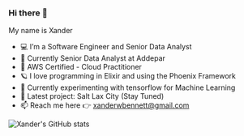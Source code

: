### Hi there 👋

My name is Xander

- 💻 I’m a Software Engineer and Senior Data Analyst
- 🔭 Currently Senior Data Analyst at Addepar
- 🏅 AWS Certified - Cloud Practitioner
- 🪐 I love programming in Elixir and using the Phoenix Framework
- 🤖 Currently experimenting with tensorflow for Machine Learning
- 🥍 Latest project: Salt Lax City (Stay Tuned)
- 📫 Reach me here 👉 xanderwbennett@gmail.com


![Xander's GitHub stats](https://github-readme-stats.vercel.app/api?username=xander-bennett&count_private=true)
